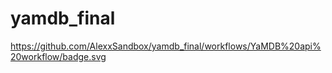 # yamdb_final
https://github.com/AlexxSandbox/yamdb_final/workflows/YaMDB%20api%20workflow/badge.svg
